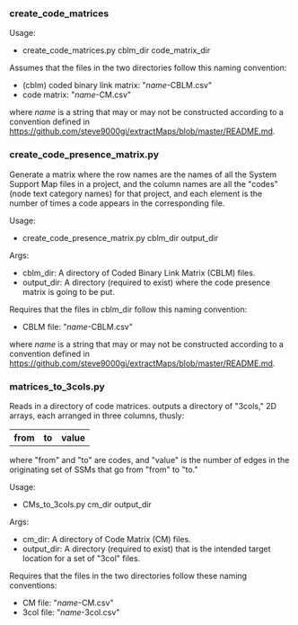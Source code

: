 <h3>create_code_matrices</h3>

Usage:
* create_code_matrices.py cblm_dir code_matrix_dir

Assumes that the files in the two directories follow this naming convention:
* (cblm) coded binary link matrix: "*name*-CBLM.csv"
* code matrix: "*name*-CM.csv"

where *name* is a string that may or may not be constructed according to a convention defined in https://github.com/steve9000gi/extractMaps/blob/master/README.md.


<h3>create_code_presence_matrix.py</h3>

Generate a matrix where the row names are the names of all the System Support Map files in a project, and the column names are all the "codes" (node text category names) for that project, and each element is the number of times a code appears in the corresponding file.

Usage:

* create_code_presence_matrix.py cblm_dir output_dir

Args:
* cblm_dir: A directory of Coded Binary Link Matrix (CBLM) files.
* output_dir: A directory (required to exist) where the code presence matrix is going to be put.

Requires that the files in cblm_dir follow this naming convention:
* CBLM file: "*name*-CBLM.csv"

where *name* is a string that may or may not be constructed according to a convention defined in https://github.com/steve9000gi/extractMaps/blob/master/README.md.

<h3>matrices_to_3cols.py</h3>

Reads in a directory of code matrices. outputs a directory of "3cols," 2D arrays, each arranged in three columns, thusly:

<table>
<tr>
<th>from</th>
<th>to</th>
<th>value</th>
</tr>
</table>

where "from" and "to" are codes, and "value" is the number of edges in the originating set of SSMs that go from "from" to "to."

Usage:
* CMs_to_3cols.py cm_dir output_dir

Args:

* cm_dir: A directory of Code Matrix (CM) files.
* output_dir: A directory (required to exist) that is the intended target location for a set of "3col" files.

Requires that the files in the two directories follow these naming conventions:

* CM file: "*name*-CM.csv"
* 3col file: "*name*-3col.csv"

